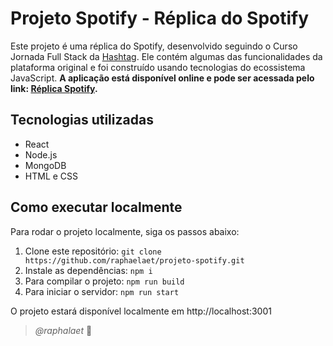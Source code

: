 # Projeto Spotify - Réplica do Spotify

Este projeto é uma réplica do Spotify, desenvolvido seguindo o Curso Jornada Full Stack da [Hashtag](https://www.youtube.com/@HashtagProgramacao). Ele contém algumas das funcionalidades da plataforma original e foi construído usando tecnologias do ecossistema JavaScript.
**A aplicação está disponível online e pode ser acessada pelo link: [Réplica Spotify](https://projeto-spotify-fwaf.onrender.com/).**

## Tecnologias utilizadas

- React
- Node.js
- MongoDB
- HTML e CSS

## Como executar localmente

Para rodar o projeto localmente, siga os passos abaixo:

1. Clone este repositório: `git clone https://github.com/raphaelaet/projeto-spotify.git`
2. Instale as dependências: `npm i`
3. Para compilar o projeto: `npm run build`
4. Para iniciar o servidor: `npm run start`

O projeto estará disponível localmente em http://localhost:3001

> *@raphalaet* 🍃
